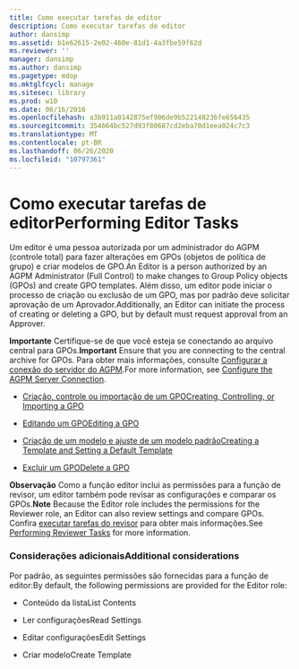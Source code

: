 ```yaml
---
title: Como executar tarefas de editor
description: Como executar tarefas de editor
author: dansimp
ms.assetid: b1e62615-2e02-460e-81d1-4a3fbe59f62d
ms.reviewer: ''
manager: dansimp
ms.author: dansimp
ms.pagetype: mdop
ms.mktglfcycl: manage
ms.sitesec: library
ms.prod: w10
ms.date: 06/16/2016
ms.openlocfilehash: a3b911a0142875ef906de9b522148236fe656435
ms.sourcegitcommit: 354664bc527d93f80687cd2eba70d1eea024c7c3
ms.translationtype: MT
ms.contentlocale: pt-BR
ms.lasthandoff: 06/26/2020
ms.locfileid: "10797361"
---
```

# <span data-ttu-id="78b1b-103">Como executar tarefas de editor</span><span class="sxs-lookup"><span data-stu-id="78b1b-103">Performing Editor Tasks</span></span>


<span data-ttu-id="78b1b-104">Um editor é uma pessoa autorizada por um administrador do AGPM (controle total) para fazer alterações em GPOs (objetos de política de grupo) e criar modelos de GPO.</span><span class="sxs-lookup"><span data-stu-id="78b1b-104">An Editor is a person authorized by an AGPM Administrator (Full Control) to make changes to Group Policy objects (GPOs) and create GPO templates.</span></span> <span data-ttu-id="78b1b-105">Além disso, um editor pode iniciar o processo de criação ou exclusão de um GPO, mas por padrão deve solicitar aprovação de um Aprovador.</span><span class="sxs-lookup"><span data-stu-id="78b1b-105">Additionally, an Editor can initiate the process of creating or deleting a GPO, but by default must request approval from an Approver.</span></span>

<span data-ttu-id="78b1b-106">**Importante**  Certifique-se de que você esteja se conectando ao arquivo central para GPOs.</span><span class="sxs-lookup"><span data-stu-id="78b1b-106">**Important** Ensure that you are connecting to the central archive for GPOs.</span></span> <span data-ttu-id="78b1b-107">Para obter mais informações, consulte [Configurar a conexão do servidor do AGPM](configure-the-agpm-server-connection-reviewer.md).</span><span class="sxs-lookup"><span data-stu-id="78b1b-107">For more information, see [Configure the AGPM Server Connection](configure-the-agpm-server-connection-reviewer.md).</span></span>

 

-   [<span data-ttu-id="78b1b-108">Criação, controle ou importação de um GPO</span><span class="sxs-lookup"><span data-stu-id="78b1b-108">Creating, Controlling, or Importing a GPO</span></span>](creating-controlling-or-importing-a-gpo-editor.md)

-   [<span data-ttu-id="78b1b-109">Editando um GPO</span><span class="sxs-lookup"><span data-stu-id="78b1b-109">Editing a GPO</span></span>](editing-a-gpo.md)

-   [<span data-ttu-id="78b1b-110">Criação de um modelo e ajuste de um modelo padrão</span><span class="sxs-lookup"><span data-stu-id="78b1b-110">Creating a Template and Setting a Default Template</span></span>](creating-a-template-and-setting-a-default-template.md)

-   [<span data-ttu-id="78b1b-111">Excluir um GPO</span><span class="sxs-lookup"><span data-stu-id="78b1b-111">Delete a GPO</span></span>](delete-a-gpo-editor.md)

<span data-ttu-id="78b1b-112">**Observação**  Como a função editor inclui as permissões para a função de revisor, um editor também pode revisar as configurações e comparar os GPOs.</span><span class="sxs-lookup"><span data-stu-id="78b1b-112">**Note** Because the Editor role includes the permissions for the Reviewer role, an Editor can also review settings and compare GPOs.</span></span> <span data-ttu-id="78b1b-113">Confira [executar tarefas do revisor](performing-reviewer-tasks.md) para obter mais informações.</span><span class="sxs-lookup"><span data-stu-id="78b1b-113">See [Performing Reviewer Tasks](performing-reviewer-tasks.md) for more information.</span></span>

 

### <span data-ttu-id="78b1b-114">Considerações adicionais</span><span class="sxs-lookup"><span data-stu-id="78b1b-114">Additional considerations</span></span>

<span data-ttu-id="78b1b-115">Por padrão, as seguintes permissões são fornecidas para a função de editor:</span><span class="sxs-lookup"><span data-stu-id="78b1b-115">By default, the following permissions are provided for the Editor role:</span></span>

-   <span data-ttu-id="78b1b-116">Conteúdo da lista</span><span class="sxs-lookup"><span data-stu-id="78b1b-116">List Contents</span></span>

-   <span data-ttu-id="78b1b-117">Ler configurações</span><span class="sxs-lookup"><span data-stu-id="78b1b-117">Read Settings</span></span>

-   <span data-ttu-id="78b1b-118">Editar configurações</span><span class="sxs-lookup"><span data-stu-id="78b1b-118">Edit Settings</span></span>

-   <span data-ttu-id="78b1b-119">Criar modelo</span><span class="sxs-lookup"><span data-stu-id="78b1b-119">Create Template</span></span>

 

 





